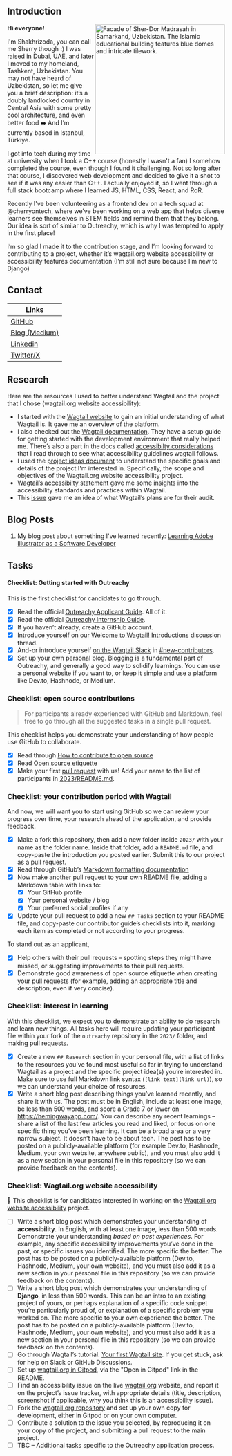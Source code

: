 ## Introduction

<div>
  <img align="right" src="https://github.com/wagtail/outreachy/assets/106587342/ac3e7003-0213-411c-8591-593e01c34fd4" alt="Facade of Sher-Dor Madrasah in Samarkand, Uzbekistan. The Islamic educational building features blue domes and intricate tilework." width="300" />
</div>

**Hi everyone!**

I'm Shakhrizoda, you can call me Sherry though :)
I was raised in Dubai, UAE, and later I moved to my homeland, Tashkent, Uzbekistan. You may not have heard of Uzbekistan, so let me give you a brief description: it’s a doubly landlocked country in Central Asia with some pretty cool architecture, and even better food ➡️ And I’m currently based in Istanbul, Türkiye.

I got into tech during my time at university when I took a C++ course (honestly I wasn't a fan) I somehow completed the course, even though I found it challenging. Not so long after that course, I discovered web development and decided to give it a shot to see if it was any easier than C++. I actually enjoyed it, so I went through a full stack bootcamp where I learned JS, HTML, CSS, React, and RoR.

Recently I've been volunteering as a frontend dev on a tech squad at @cherryontech, where we’ve been working on a web app that helps diverse learners see themselves in STEM fields and remind them that they belong. Our idea is sort of similar to Outreachy, which is why I was tempted to apply in the first place!

I’m so glad I made it to the contribution stage, and I’m looking forward to contributing to a project, whether it’s wagtail.org website accessibility or accessibility features documentation (I’m still not sure because I’m new to Django)

## Contact

| Links |
|----------|
| [GitHub](https://github.com/shyusu4) |
| [Blog (Medium)](https://medium.com/@shyusupova4) |
| [Linkedin](https://www.linkedin.com/in/shyusu4/) |
| [Twitter/X](https://twitter.com/shyusu4) |

## Research
Here are the resources I used to better understand Wagtail and the project that I chose (wagtail.org website accessibility):

- I started with the [Wagtail website](https://wagtail.org/about-wagtail/) to gain an initial understanding of what Wagtail is. It gave me an overview of the platform.
- I also checked out the [Wagtail documentation](https://docs.wagtail.org/en/stable/index.html). They have a setup guide for getting started with the development environment that really helped me. There’s also a part in the docs called [accessibilty considerations](https://docs.wagtail.org/en/stable/advanced_topics/accessibility_considerations.html) that I read through to see what accessibility guidelines wagtail follows.
- I used the [project ideas document](https://github.com/wagtail/outreachy/blob/main/project-ideas.md#wagtailorg-website-accessibility) to understand the specific goals and details of the project I'm interested in. Specifically, the scope and objectives of the Wagtail.org website accessibility project.
- [Wagtail’s accessibilty statement](https://wagtail.org/accessibility/) gave me some insights into the accessibility standards and practices within Wagtail.
- This [issue](https://github.com/wagtail/wagtail/issues/10515) gave me an idea of what Wagtail’s plans are for their audit.

## Blog Posts

1. My blog post about something I've learned recently: [Learning Adobe Illustrator as a Software Developer](https://medium.com/@shyusupova4/learning-adobe-illustrator-as-a-software-developer-268fbbb6ed1b)

## Tasks

#### Checklist: Getting started with Outreachy

This is the first checklist for candidates to go through.

- [x] Read the official [Outreachy Applicant Guide](https://www.outreachy.org/docs/applicant/). All of it.
- [x] Read the official [Outreachy Internship Guide](https://www.outreachy.org/docs/internship/).
- [x] If you haven’t already, create a GitHub account.
- [x] Introduce yourself on our [Welcome to Wagtail! Introductions](https://github.com/wagtail/outreachy/discussions/1) discussion thread.
- [x] And-or introduce yourself [on the Wagtail Slack](https://github.com/wagtail/wagtail/wiki/Slack) in [#new-contributors](https://github.com/wagtail/wagtail/wiki/Slack#new-contributors).
- [x] Set up your own personal blog. Blogging is a fundamental part of Outreachy, and generally a good way to solidify learnings. You can use a personal website if you want to, or keep it simple and use a platform like Dev.to, Hashnode, or Medium.

### Checklist: open source contributions

> For participants already experienced with GitHub and Markdown, feel free to go through all the suggested tasks in a single pull request.

This checklist helps you demonstrate your understanding of how people use GitHub to collaborate.

- [x] Read through [How to contribute to open source](https://opensource.guide/how-to-contribute/)
- [x] Read [Open source etiquette](https://developer.mozilla.org/en-US/docs/MDN/Community/Open_source_etiquette)
- [x] Make your first [pull request](https://docs.github.com/en/pull-requests/collaborating-with-pull-requests/proposing-changes-to-your-work-with-pull-requests/creating-a-pull-request) with us! Add your name to the list of participants in [2023/README.md](2023/README.md).

### Checklist: your contribution period with Wagtail

And now, we will want you to start using GitHub so we can review your progress over time, your research ahead of the application, and provide feedback.

- [x] Make a fork this repository, then add a new folder inside `2023/` with your name as the folder name. Inside that folder, add a `README.md` file, and copy-paste the introduction you posted earlier. Submit this to our project as a pull request.
- [x] Read through GitHub’s [Markdown formatting documentation](https://docs.github.com/en/get-started/writing-on-github/getting-started-with-writing-and-formatting-on-github/basic-writing-and-formatting-syntax)
- [x] Now make another pull request to your own README file, adding a Markdown table with links to:
  - [x] Your GitHub profile
  - [x] Your personal website / blog
  - [x] Your preferred social profiles if any
- [x] Update your pull request to add a new `## Tasks` section to your README file, and copy-paste our contributor guide’s checklists into it, marking each item as completed or not according to your progress.

To stand out as an applicant,

- [x] Help others with their pull requests – spotting steps they might have missed, or suggesting improvements to their pull requests.
- [x] Demonstrate good awareness of open source etiquette when creating your pull requests (for example, adding an appropriate title and description, even if very concise).

### Checklist: interest in learning

With this checklist, we expect you to demonstrate an ability to do research and learn new things. All tasks here will require updating your participant file within your fork of the `outreachy` repository in the `2023/` folder, and making pull requests.

- [x] Create a new `## Research` section in your personal file, with a list of links to the resources you’ve found most useful so far in trying to understand Wagtail as a project and the specific project idea(s) you’re interested in. Make sure to use full Markdown link syntax (`[link text](link url)`), so we can understand your choice of resources.
- [x] Write a short blog post describing things you’ve learned recently, and share it with us. The post must be in English, include at least one image, be less than 500 words, and score a Grade 7 or lower on <https://hemingwayapp.com/>. You can describe any recent learnings – share a list of the last few articles you read and liked, or focus on one specific thing you’ve been learning. It can be a broad area or a very narrow subject. It doesn’t have to be about tech. The post has to be posted on a publicly-available platform (for example Dev.to, Hashnode, Medium, your own website, anywhere public), and you must also add it as a new section in your personal file in this repository (so we can provide feedback on the contents).

### Checklist: Wagtail.org website accessibility

🚧 This checklist is for candidates interested in working on the [Wagtail.org website accessibility](https://github.com/wagtail/outreachy/blob/main/project-ideas.md#wagtailorg-website-accessibility) project.

- [ ] Write a short blog post which demonstrates your understanding of **accessibility**. In English, with at least one image, less than 500 words. Demonstrate your understanding _based on past experiences_. For example, any specific accessibility improvements you’ve done in the past, or specific issues you identified. The more specific the better. The post has to be posted on a publicly-available platform (Dev.to, Hashnode, Medium, your own website), and you must also add it as a new section in your personal file in this repository (so we can provide feedback on the contents).
- [ ] Write a short blog post which demonstrates your understanding of **Django**, in less than 500 words. This can be an intro to an existing project of yours, or perhaps explanation of a specific code snippet you’re particularly proud of, or explanation of a specific problem you worked on. The more specific to your own experience the better. The post has to be posted on a publicly-available platform (Dev.to, Hashnode, Medium, your own website), and you must also add it as a new section in your personal file in this repository (so we can provide feedback on the contents).
- [ ] Go through Wagtail’s tutorial: [Your first Wagtail site](https://docs.wagtail.org/en/stable/getting_started/tutorial.html). If you get stuck, ask for help on Slack or GitHub Discussions.
- [ ] Set up [wagtail.org in Gitpod](https://github.com/wagtail/wagtail.org), via the "Open in Gitpod" link in the README.
- [ ] Find an accessibility issue on the live [wagtail.org](https://wagtail.org/) website, and report it on the project’s issue tracker, with appropriate details (title, description, screenshot if applicable, why you think this is an accessibility issue).
- [ ] Fork the [wagtail.org repository](https://github.com/wagtail/wagtail.org) and set up your own copy for development, either in Gitpod or on your own computer.
- [ ] Contribute a solution to the issue you selected, by reproducing it on your copy of the project, and submitting a pull request to the main project.
- [ ] TBC – Additional tasks specific to the Outreachy application process.
